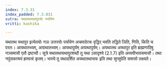 ```yaml
---
index: 7.3.31
index_padded: 7.3.031
sutra: यथातथयथापुरयोः पर्यायेण
vritti: kashika

---
```

यथातथ यथापुर इत्येतयोः नञः उत्तरयोः पर्यायेण अचमादेरचः वृद्धिर् भवति तद्धिते ञिति, णिति, किति च परतः। आयथातथ्यम्, अयाथातथ्यम्। आयथापुर्यम् अयाथापुर्यम्। अयथातथ अय्थापुर इति ब्राह्मणादिषु नञ्समासौ एतौ द्रष्टव्यौ। सूत्रे यथातथायथापुरशब्दौ तु यथा ऽसादृश्ये (2.1.7) इति अव्ययीभावसमासौ। तथा नपुंसकाश्रयं ह्रस्वत्वं कृतम्। भास्ये तु यथादर्शित अयथातथाभावः इति तथा सुप्सुपेति समासो लक्ष्यते।